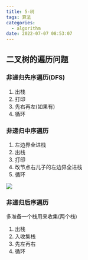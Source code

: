```yaml
---
title: 5-树
tags: 算法
categories:
  - algorithm
date: 2022-07-07 08:53:07
---
```

## 二叉树的遍历问题
### 非递归先序遍历(DFS)

1. 出栈
2. 打印
3. 先右再左(如果有)
4. 循环

### 非递归中序遍历

1. 左边界全进栈
2. 出栈
3. 打印
4. 改节点右儿子的左边界全进栈
5. 循环

![](5-树/2022-07-07-07-58-27.png)

### 非递归后序遍历

多准备一个栈用来收集(两个栈)

1. 出栈
2. 入收集栈
3. 先左再右
4. 循环
